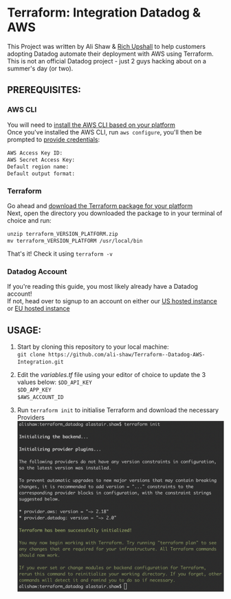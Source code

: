 # Terraform: Integration Datadog & AWS  
This Project was written by Ali Shaw & [Rich Upshall](https://github.com/richupshall) to help customers adopting Datadog automate their deployment with AWS using Terraform. This is not an official Datadog project - just 2 guys hacking about on a summer's day (or two).

## PREREQUISITES:  
### AWS CLI  
You will need to [install the AWS CLI based on your platform](https://docs.aws.amazon.com/cli/latest/userguide/cli-chap-install.html)  
Once you've installed the AWS CLI, run `aws configure`, you'll then be prompted to [provide credentials](https://docs.aws.amazon.com/cli/latest/userguide/cli-chap-configure.html):
```
AWS Access Key ID:
AWS Secret Access Key:
Default region name:
Default output format:
```

### Terraform  
Go ahead and [download the Terraform package for your platform](https://www.terraform.io/downloads.html)  
Next, open the directory you downloaded the package to in your terminal of choice and run:
```
unzip terraform_VERSION_PLATFORM.zip  
mv terraform_VERSION_PLATFORM /usr/local/bin  
```  
That's it! Check it using `terraform -v`

### Datadog Account  
If you're reading this guide, you most likely already have a Datadog account!  
If not, head over to signup to an account on either our [US hosted instance](https://app.datadoghq.com/signup) or [EU hosted instance](https://app.datadoghq.eu/signup)

## USAGE:  
1) Start by cloning this repository to your local machine:  
`git clone https://github.com/ali-shaw/Terraform--Datadog-AWS-Integration.git`

2) Edit the _variables.tf_ file using your editor of choice to update the 3 values below:
`$DD_API_KEY`  
`$DD_APP_KEY`  
`$AWS_ACCOUNT_ID`

3) Run `terraform init` to initialise Terraform and download the necessary Providers  
![terraform_init](/images/terraform_init.png)
